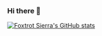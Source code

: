 ### Hi there 👋

[![Foxtrot Sierra's GitHub stats](https://github-readme-stats.vercel.app/api?username=FoxtrotSierra6829&custom_title=Foxtrot%20Sierra's%20GitHub%20Stats)]()

<!--[![Top Langs](https://github-readme-stats.vercel.app/api/top-langs/?username=FoxtrotSierra6829&layout=compact)]()-->

<!--
**FoxtrotSierra6829/FoxtrotSierra6829** is a ✨ _special_ ✨ repository because its `README.md` (this file) appears on your GitHub profile.

Here are some ideas to get you started:

- 🔭 I’m currently working on ...
- 🌱 I’m currently learning ...
- 👯 I’m looking to collaborate on ...
- 🤔 I’m looking for help with ...
- 💬 Ask me about ...
- 📫 How to reach me: ...
- 😄 Pronouns: ...
- ⚡ Fun fact: ...
-->
